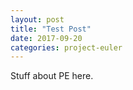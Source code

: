 ```yaml
---
layout: post
title: "Test Post"
date: 2017-09-20
categories: project-euler
---
```


Stuff about PE here. 
